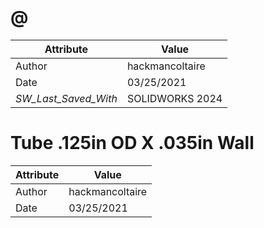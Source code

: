 # @
| Attribute | Value |
| ---  | ---     |
| Author | hackmancoltaire |
| Date | 03/25/2021 |
| _SW_Last_Saved_With_ | SOLIDWORKS 2024 |
# Tube .125in OD X .035in Wall
| Attribute | Value |
| ---  | ---     |
| Author | hackmancoltaire |
| Date | 03/25/2021 |
